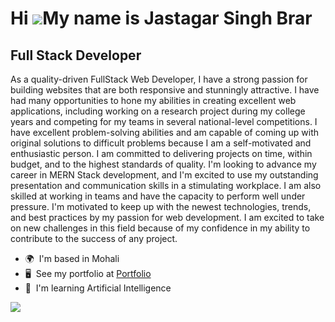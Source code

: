 Hi ![](https://user-images.githubusercontent.com/18350557/176309783-0785949b-9127-417c-8b55-ab5a4333674e.gif)My name is Jastagar Singh Brar
===========================================================================================================================================

Full Stack Developer
--------------------

As a quality-driven FullStack Web Developer, I have a strong passion for building websites that are both responsive and stunningly attractive. I have had many opportunities to hone my abilities in creating excellent web applications, including working on a research project during my college years and competing for my teams in several national-level competitions. I have excellent problem-solving abilities and am capable of coming up with original solutions to difficult problems because I am a self-motivated and enthusiastic person. I am committed to delivering projects on time, within budget, and to the highest standards of quality. I'm looking to advance my career in MERN Stack development, and I'm excited to use my outstanding presentation and communication skills in a stimulating workplace. I am also skilled at working in teams and have the capacity to perform well under pressure. I'm motivated to keep up with the newest technologies, trends, and best practices by my passion for web development. I am excited to take on new challenges in this field because of my confidence in my ability to contribute to the success of any project.

*   🌍  I'm based in Mohali
*   🖥️  See my portfolio at [Portfolio](http://jastagar.tech)
*   🧠  I'm learning Artificial Intelligence

  <a href="https://www.github.com/Jastagar" target="_blank" rel="noreferrer"><img
                  src="https://img.shields.io/github/followers/Jastagar?logo=github&style=for-the-badge&color=ffffff&labelColor=1c1917" /></a>
